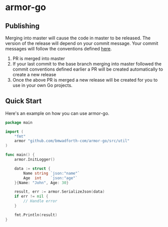 # armor-go

## Publishing

Merging into master will cause the code in master to be released. The version of the release will depend on your commit
message. Your commit messages will follow the conventions
defined [here](https://www.conventionalcommits.org/en/v1.0.0/).

1. PR is merged into master
2. If your last commit to the base branch merging into master followed the commit conventions defined earlier a PR will
   be created automatically to create a new release
3. Once the above PR is merged a new release will be created for you to use in your own Go projects.

## Quick Start

Here's an example on how you can use armor-go.

```go
package main

import (
	"fmt"
	armor "github.com/bmwadforth-com/armor-go/src/util"
)

func main() {
	armor.InitLogger()

	data := struct {
		Name string `json:"name"`
		Age  int    `json:"age"`
	}{Name: "John", Age: 30}

	result, err := armor.SerializeJson(data)
	if err != nil {
		// Handle error
	}

	fmt.Println(result)
}

```
